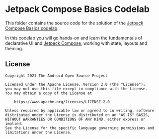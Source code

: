 # Jetpack Compose Basics Codelab

This folder contains the source code for the solution of the
[Jetpack Compose Basics codelab](http://developer.android.com/codelabs/jetpack-compose-basics).

In this codelab you will go hands-on and learn the fundamentals of declarative
UI and [Jetpack Compose](http://developer.android.com/jetpack/compose), working
with state, layouts and theming.

## License

```
Copyright 2021 The Android Open Source Project

Licensed under the Apache License, Version 2.0 (the "License");
you may not use this file except in compliance with the License.
You may obtain a copy of the License at

    https://www.apache.org/licenses/LICENSE-2.0

Unless required by applicable law or agreed to in writing, software
distributed under the License is distributed on an "AS IS" BASIS,
WITHOUT WARRANTIES OR CONDITIONS OF ANY KIND, either express or implied.
See the License for the specific language governing permissions and
limitations under the License.
```
